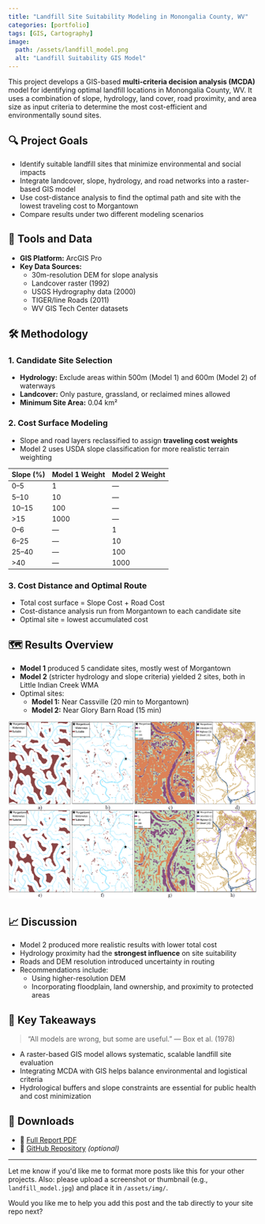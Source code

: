 ```yaml
---
title: "Landfill Site Suitability Modeling in Monongalia County, WV"
categories: [portfolio]
tags: [GIS, Cartography]
image:
  path: /assets/landfill_model.png
  alt: "Landfill Suitability GIS Model"
---
```


This project develops a GIS-based **multi-criteria decision analysis (MCDA)** model for identifying optimal landfill locations in Monongalia County, WV. It uses a combination of slope, hydrology, land cover, road proximity, and area size as input criteria to determine the most cost-efficient and environmentally sound sites.

## 🔍 Project Goals

- Identify suitable landfill sites that minimize environmental and social impacts
- Integrate landcover, slope, hydrology, and road networks into a raster-based GIS model
- Use cost-distance analysis to find the optimal path and site with the lowest traveling cost to Morgantown
- Compare results under two different modeling scenarios

## 🧩 Tools and Data

- **GIS Platform:** ArcGIS Pro
- **Key Data Sources:**
  - 30m-resolution DEM for slope analysis
  - Landcover raster (1992)
  - USGS Hydrography data (2000)
  - TIGER/line Roads (2011)
  - WV GIS Tech Center datasets

## 🛠 Methodology

### 1. Candidate Site Selection
- **Hydrology:** Exclude areas within 500m (Model 1) and 600m (Model 2) of waterways
- **Landcover:** Only pasture, grassland, or reclaimed mines allowed
- **Minimum Site Area:** 0.04 km²

### 2. Cost Surface Modeling
- Slope and road layers reclassified to assign **traveling cost weights**
- Model 2 uses USDA slope classification for more realistic terrain weighting

| Slope (%) | Model 1 Weight | Model 2 Weight |
|-----------|----------------|----------------|
| 0–5       | 1              | —              |
| 5–10      | 10             | —              |
| 10–15     | 100            | —              |
| >15       | 1000           | —              |
| 0–6       | —              | 1              |
| 6–25      | —              | 10             |
| 25–40     | —              | 100            |
| >40       | —              | 1000           |

### 3. Cost Distance and Optimal Route
- Total cost surface = Slope Cost + Road Cost
- Cost-distance analysis run from Morgantown to each candidate site
- Optimal site = lowest accumulated cost

## 🗺 Results Overview

- **Model 1** produced 5 candidate sites, mostly west of Morgantown
- **Model 2** (stricter hydrology and slope criteria) yielded 2 sites, both in Little Indian Creek WMA
- Optimal sites:
  - **Model 1:** Near Cassville (20 min to Morgantown)
  - **Model 2:** Near Glory Barn Road (15 min)

![Candidate Sites Map](/assets/landfill_model.png)

## 📈 Discussion

- Model 2 produced more realistic results with lower total cost
- Hydrology proximity had the **strongest influence** on site suitability
- Roads and DEM resolution introduced uncertainty in routing
- Recommendations include:
  - Using higher-resolution DEM
  - Incorporating floodplain, land ownership, and proximity to protected areas

## 🧠 Key Takeaways

> “All models are wrong, but some are useful.” — Box et al. (1978)

- A raster-based GIS model allows systematic, scalable landfill site evaluation
- Integrating MCDA with GIS helps balance environmental and logistical criteria
- Hydrological buffers and slope constraints are essential for public health and cost minimization

## 📂 Downloads

- 📄 [Full Report PDF](LINK_TO_PDF_IF_PUBLIC)
- 💾 [GitHub Repository](https://github.com/yourusername/landfill-site-model) *(optional)*

---

Let me know if you'd like me to format more posts like this for your other projects.
Also: please upload a screenshot or thumbnail (e.g., `landfill_model.jpg`) and place it in `/assets/img/`.

Would you like me to help you add this post and the tab directly to your site repo next?
